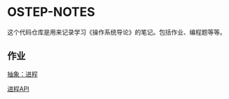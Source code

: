 # OSTEP-NOTES
这个代码仓库是用来记录学习《操作系统导论》的笔记。包括作业、编程题等等。

## 作业

[抽象：进程](https://github.com/Songrui625/OSTEP-NOTES/blob/main/hw1.md)

[进程API](https://github.com/Songrui625/OSTEP-NOTES/blob/main/ch5-hw.md)

